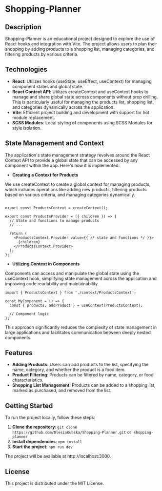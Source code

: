 # Shopping-Planner
## Description
Shopping-Planner is an educational project designed to explore the use of React hooks and integration with Vite. The project allows users to plan their shopping by adding products to a shopping list, managing categories, and filtering products by various criteria.

## Technologies
- **React**: Utilizes hooks (useState, useEffect, useContext) for managing component states and global state.
- **React Context API**: Utilizes createContext and useContext hooks to manage and share global state across components without prop drilling. This is particularly useful for managing the products list, shopping list, and categories dynamically across the application.
- **Vite**: Efficient project building and development with support for hot module replacement.
- **SCSS Modules**: Local styling of components using SCSS Modules for style isolation.
## State Management and Context
The application's state management strategy revolves around the React Context API to provide a global state that can be accessed by any component within the app. Here's how it is implemented:
- **Creating a Context for Products**
  
 We use createContext to create a global context for managing products, which includes operations like adding new products, filtering products based on various criteria, and managing categories dynamically.
```import { createContext, useState, useContext } from 'react';

export const ProductsContext = createContext();

export const ProductsProvider = ({ children }) => {
  // State and functions to manage products
  // ...
  
  return (
    <ProductsContext.Provider value={{ /* state and functions */ }}>
      {children}
    </ProductsContext.Provider>
  );
};
```
- **Utilizing Context in Components**

Components can access and manipulate the global state using the useContext hook, simplifying state management across the application and improving code readability and maintainability.
```import { useContext } from 'react';
import { ProductsContext } from './context/ProductsContext';

const MyComponent = () => {
  const { products, addProduct } = useContext(ProductsContext);
  
  // Component logic
};
```
This approach significantly reduces the complexity of state management in large applications and facilitates communication between deeply nested components.
## Features
- **Adding Products**: Users can add products to the list, specifying the name, category, and whether the product is a food item.
- **Product Filtering**: Products can be filtered by name, category, or food characteristics.
- **Shopping List Management**: Products can be added to a shopping list, marked as purchased, and removed from the list.
## Getting Started
To run the project locally, follow these steps:

1. **Clone the repository**:
`git clone https://github.com/OlesiaKubska/Shopping-Planner.git`
`cd shopping-planner`
2. **Install dependencies**:
`npm install`
3. **Start the project**:
`npm run dev`

The project will be available at http://localhost:3000.

## License
This project is distributed under the MIT License.
